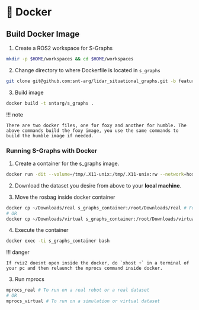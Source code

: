 # 🐳 Docker

## Build Docker Image

1. Create a ROS2 workspace for S-Graphs

```sh
mkdir -p $HOME/workspaces && cd $HOME/workspaces
```

2. Change directory to where Dockerfile is located in `s_graphs`

```sh
git clone git@github.com:snt-arg/lidar_situational_graphs.git -b feature/multi_floor s_graphs && cd $HOME/workspaces/s_graphs/docker/foxy_noetic
```

3. Build image

```sh
docker build -t sntarg/s_graphs .
```

!!! note

    There are two docker files, one for foxy and another for humble. The above commands build the foxy image, you use the same commands to build the humble image if needed.

### Running S-Graphs with Docker

1. Create a container for the s_graphs image.

```bash
docker run -dit --volume=/tmp/.X11-unix:/tmp/.X11-unix:rw --network=host -e DISPLAY=$DISPLAY --name s_graphs_container sntarg/s_graphs
```

2. Download the dataset you desire from above to your **local machine**.

3. Move the rosbag inside docker container

```sh
docker cp ~/Downloads/real s_graphs_container:/root/Downloads/real # For real dataset
# OR
docker cp ~/Downloads/virtual s_graphs_container:/root/Downloads/virtual # For virtual dataset
```

4. Execute the container

```sh
docker exec -ti s_graphs_container bash
```

!!! danger

    If rviz2 doesnt open inside the docker, do `xhost +` in a terminal of your pc and then relaunch the mprocs command inside docker.

3. Run mprocs

```sh
mprocs_real # To run on a real robot or a real dataset
# OR
mprocs_virtual # To run on a simulation or virtual dataset
```
